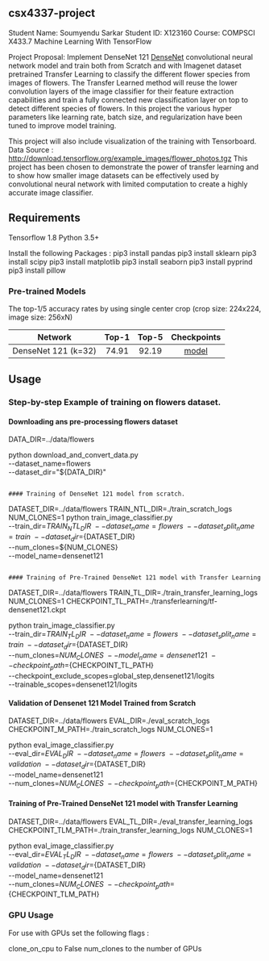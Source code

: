 ## csx4337-project

Student Name: Soumyendu Sarkar 
Student ID: X123160 
Course: COMPSCI X433.7 Machine Learning With TensorFlow 

Project Proposal: Implement DenseNet 121  [DenseNet](https://arxiv.org/pdf/1608.06993.pdf) convolutional neural network model and train both from Scratch and with Imagenet dataset pretrained Transfer Learning to classify the different flower species from images of flowers. 
The Transfer Learned method will reuse the lower convolution layers of the image classifier for their feature extraction capabilities and train a fully connected new classification layer on top to detect different species of flowers. 
In this project the various hyper parameters like learning rate, batch size, and regularization have been tuned to improve model training. 

This project will also include visualization of the training with Tensorboard. 
Data Source : http://download.tensorflow.org/example_images/flower_photos.tgz 
This project has been chosen to demonstrate the power of transfer learning and to show how smaller image datasets can be effectively used by convolutional neural network with limited computation to create a highly accurate image classifier.


## Requirements

Tensorflow 1.8 
Python 3.5+

Install the following Packages :
pip3 install pandas
pip3 install sklearn
pip3 install scipy
pip3 install matplotlib
pip3 install seaborn
pip3 install pyprind
pip3 install pillow

### Pre-trained Models

The top-1/5 accuracy rates by using single center crop (crop size: 224x224, image size: 256xN)

Network|Top-1|Top-5|Checkpoints
:---:|:---:|:---:|:---:
DenseNet 121 (k=32)| 74.91| 92.19| [model](https://drive.google.com/open?id=0B_fUSpodN0t0eW1sVk1aeWREaDA)

## Usage

### Step-by-step Example of training on flowers dataset.

#### Downloading ans pre-processing flowers dataset


DATA_DIR=../data/flowers

python download_and_convert_data.py \
    --dataset_name=flowers \
    --dataset_dir="${DATA_DIR}"
```

#### Training of DenseNet 121 model from scratch.
```
DATASET_DIR=../data/flowers
TRAIN_NTL_DIR=./train_scratch_logs
NUM_CLONES=1
python train_image_classifier.py \
    --train_dir=${TRAIN_NTL_DIR} \
    --dataset_name=flowers \
    --dataset_split_name=train \
    --dataset_dir=${DATASET_DIR} \
    --num_clones=${NUM_CLONES} \
    --model_name=densenet121 
```

#### Training of Pre-Trained DenseNet 121 model with Transfer Learning

```
DATASET_DIR=../data/flowers
TRAIN_TL_DIR=./train_transfer_learning_logs
NUM_CLONES=1
CHECKPOINT_TL_PATH=./transferlearning/tf-densenet121.ckpt

python train_image_classifier.py \
    --train_dir=${TRAIN_TL_DIR} \
    --dataset_name=flowers \
    --dataset_split_name=train \
    --dataset_dir=${DATASET_DIR} \
    --num_clones=${NUM_CLONES} \
    --model_name=densenet121 \
    --checkpoint_path=${CHECKPOINT_TL_PATH} \
    --checkpoint_exclude_scopes=global_step,densenet121/logits \
    --trainable_scopes=densenet121/logits


#### Validation of Densenet 121 Model Trained from Scratch

DATASET_DIR=../data/flowers
EVAL_DIR=./eval_scratch_logs
CHECKPOINT_M_PATH=./train_scratch_logs
NUM_CLONES=1


python eval_image_classifier.py \
    --eval_dir=${EVAL_DIR} \
    --dataset_name=flowers \
    --dataset_split_name=validation \
    --dataset_dir=${DATASET_DIR} \
    --model_name=densenet121 \
    --num_clones=${NUM_CLONES} \
    --checkpoint_path=${CHECKPOINT_M_PATH}

#### Training of Pre-Trained DenseNet 121 model with Transfer Learning

DATASET_DIR=../data/flowers
EVAL_TL_DIR=./eval_transfer_learning_logs
CHECKPOINT_TLM_PATH=./train_transfer_learning_logs
NUM_CLONES=1

python eval_image_classifier.py \
    --eval_dir=${EVAL_TL_DIR} \
    --dataset_name=flowers \
    --dataset_split_name=validation \
    --dataset_dir=${DATASET_DIR} \
    --model_name=densenet121 \
    --num_clones=${NUM_CLONES} \
    --checkpoint_path=${CHECKPOINT_TLM_PATH}

### GPU Usage

For use with GPUs set the following flags :

clone_on_cpu to False
num_clones to the number of GPUs

